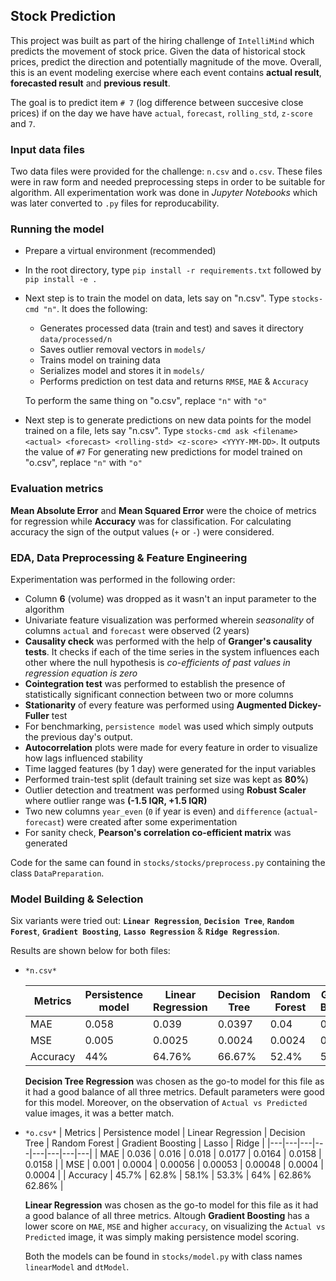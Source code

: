## Stock Prediction

This project was built as part of the hiring challenge of `IntelliMind` which predicts the movement of stock price.
Given the data of historical stock prices, predict the direction and potentially magnitude of the move. Overall, this
is an event modeling exercise where each event contains **actual result**, **forecasted result** and **previous result**.

The goal is to predict item `# 7` (log difference between succesive close prices) if on the day we have have `actual`,
`forecast`, `rolling_std`, `z-score` and `7`.


### Input data files

Two data files were provided for the challenge: `n.csv` and `o.csv`. These files were in raw form and needed preprocessing 
steps in order to be suitable for algorithm. All experimentation work was done in *Jupyter Notebooks* which was later
converted to `.py` files for reproducability. 


### Running the model

- Prepare a virtual environment (recommended)
- In the root directory, type `pip install -r requirements.txt` followed by `pip install -e .`
- Next step is to train the model on data, lets say on "n.csv". Type `stocks-cmd "n"`. It does the following:
  - Generates processed data (train and test) and saves it directory `data/processed/n`
  - Saves outlier removal vectors in `models/`
  - Trains model on training data
  - Serializes model and stores it in `models/`
  - Performs prediction on test data and returns `RMSE`, `MAE` & `Accuracy`
  
  To perform the same thing on "o.csv", replace `"n"` with `"o"`
- Next step is to generate predictions on new data points for the model trained on a file, lets say "n.csv". 
Type `stocks-cmd ask <filename> <actual> <forecast> <rolling-std> <z-score> <YYYY-MM-DD>`. It outputs the value of `#7`
For generating new predictions for model trained on "o.csv", replace `"n"` with `"o"`


### Evaluation metrics

**Mean Absolute Error** and **Mean Squared Error** were the choice of metrics for regression while **Accuracy** was for
classification. For calculating accuracy the sign of the output values (`+` or `-`) were considered.



### EDA, Data Preprocessing & Feature Engineering

Experimentation was performed in the following order:

- Column **6** (volume) was dropped as it wasn't an input parameter to the algorithm
- Univariate feature visualization was performed wherein *seasonality* of columns `actual` and `forecast` were observed (2 years)
- **Causality check** was performed with the help of **Granger's causality tests**. It checks if each of the time series 
in the system influences each other where the null hypothesis is *co-efficients of past values in regression equation is zero*
- **Cointegration test** was performed to establish the presence of statistically significant connection between two or 
more columns
- **Stationarity** of every feature was performed using **Augmented Dickey-Fuller** test
- For benchmarking, `persistence model` was used which simply outputs the previous day's output.
- **Autocorrelation** plots were made for every feature in order to visualize how lags influenced stability
- Time lagged features (by 1 day) were generated for the input variables
- Performed train-test split (default training set size was kept as **80%**)
- Outlier detection and treatment was performed using **Robust Scaler** where outlier range was **(-1.5 IQR, +1.5 IQR)**
- Two new columns `year_even` (`0` if year is even) and `difference` (`actual`-`forecast`) were created after
some experimentation
- For sanity check, **Pearson's correlation co-efficient matrix** was generated

Code for the same can found in `stocks/stocks/preprocess.py` containing the class `DataPreparation`.


### Model Building & Selection

Six variants were tried out: **`Linear Regression`**, **`Decision Tree`**, **`Random Forest`**, **`Gradient Boosting`**, **`Lasso Regression`** & **`Ridge Regression`**.
 
Results are shown below for both files:

- `*n.csv*`

  | Metrics | Persistence model | Linear Regression | Decision Tree | Random Forest | Gradient Boosting | Lasso | Ridge |
  |---|---|---|---|---|---|---|---|
  | MAE | 0.058 | 0.039 | 0.0397 | 0.04 | 0.0375 | 0.039 | 0.039 |
  | MSE |  0.005 | 0.0025 | 0.0024 | 0.0024 | 0.0022 | 0.0025 | 0.0025 |
  | Accuracy |  44% | 64.76% | 66.67% | 52.4% | 55.2% | 64.76% | 64.76% |
  
  **Decision Tree Regression** was chosen as the go-to model for this file as it had a good balance of all three metrics. Default
  parameters were good for this model. Moreover, on the observation of `Actual vs Predicted` value images, it was a better match.

- `*o.csv*`
  | Metrics | Persistence model | Linear Regression | Decision Tree | Random Forest | Gradient Boosting | Lasso | Ridge |
  |---|---|---|---|---|---|---|---|
  | MAE | 0.036 | 0.016 | 0.018 | 0.0177 | 0.0164 | 0.0158 | 0.0158 |
  | MSE |  0.001 | 0.0004 | 0.00056 | 0.00053 | 0.00048 | 0.0004 | 0.0004 |
  | Accuracy |  45.7% | 62.8% | 58.1% | 53.3% | 64% | 62.86% 62.86% |
  
  **Linear Regression** was chosen as the go-to model for this file as it had a good balance of all three metrics. Altough **Gradient Boosting** has a lower score on `MAE`, `MSE` and higher `accuracy`, on visualizing the `Actual vs Predicted` image, it was simply making persistence model scoring.
  
  Both the models can be found in `stocks/model.py` with class names `linearModel` and `dtModel`.
  
  
  
  
  






